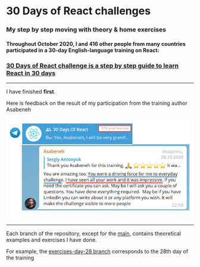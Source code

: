 # 30 Days of React challenges

### My step by step moving with theory & home exercises

#### Throughout October 2020, I and 416 other people from many countries participated in a 30-day English-language training on React:

### [30 Days of React challenge is a step by step guide to learn React in 30 days](https://github.com/Asabeneh/30-Days-Of-React)

---

I have finished **first**.

Here is feedback on the result of my participation from the training author Asabeneh

![Feedback](/src/assets/Asabeneh_feedback.jpg)

---

Each branch of the repository, except for the [main](https://github.com/sxidsvit/react-challenge/tree/main), contains theoretical examples and exercises I have done.

For example, the [exercises-day-28 branch](https://github.com/sxidsvit/react-challenge/tree/exercises-day-28) corresponds to the 28th day of the training
